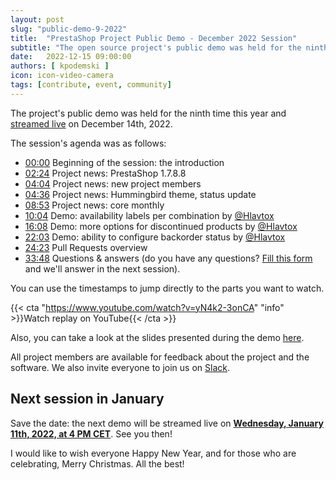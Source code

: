 ```yaml
---
layout: post
slug: "public-demo-9-2022"
title:  "PrestaShop Project Public Demo - December 2022 Session"
subtitle: "The open source project's public demo was held for the ninth time this year"
date:   2022-12-15 09:00:00
authors: [ kpodemski ]
icon: icon-video-camera
tags: [contribute, event, community]
---
```


The project's public demo was held for the ninth time this year and [streamed live](https://www.youtube.com/watch?v=yN4k2-3onCA) on December 14th, 2022.

The session's agenda was as follows:

- [00:00](https://www.youtube.com/watch?v=yN4k2-3onCA) Beginning of the session: the introduction
- [02:24](https://youtu.be/yN4k2-3onCA?t=144) Project news: PrestaShop 1.7.8.8
- [04:04](https://youtu.be/yN4k2-3onCA?t=244) Project news: new project members
- [04:36](https://youtu.be/yN4k2-3onCA?t=276) Project news: Hummingbird theme, status update
- [08:53](https://youtu.be/yN4k2-3onCA?t=531) Project news: core monthly
- [10:04](https://youtu.be/yN4k2-3onCA?t=604) Demo: availability labels per combination by [@Hlavtox](https://github.com/Hlavtox)
- [16:08](https://youtu.be/yN4k2-3onCA?t=968) Demo: more options for discontinued products by [@Hlavtox](https://github.com/Hlavtox)
- [22:03](https://youtu.be/yN4k2-3onCA?t=1323) Demo: ability to configure backorder status by [@Hlavtox](https://github.com/Hlavtox)
- [24:23](https://youtu.be/yN4k2-3onCA?t=1463) Pull Requests overview
- [33:48](https://youtu.be/yN4k2-3onCA?t=2018) Questions & answers (do you have any questions? [Fill this form](https://forms.gle/FWazuZnXBtFPauFZ7) and we'll answer in the next session).

You can use the timestamps to jump directly to the parts you want to watch.

{{< cta "https://www.youtube.com/watch?v=yN4k2-3onCA" "info" >}}Watch replay on YouTube{{< /cta >}}

Also, you can take a look at the slides presented during the demo [here](https://docs.google.com/presentation/d/1SL8KE9TySjhAWJNWzjF_QJSDa4PdL60905oKSrXy_mE/edit?usp=sharing).

All project members are available for feedback about the project and the software. We also invite everyone to join us on [Slack](https://www.prestashop-project.org/slack/).

## Next session in January

Save the date: the next demo will be streamed live on [**Wednesday, January 11th, 2022, at 4 PM CET**](https://www.youtube.com/watch?v=YDS51o48W1I). See you then!

I would like to wish everyone Happy New Year, and for those who are celebrating, Merry Christmas. All the best!
